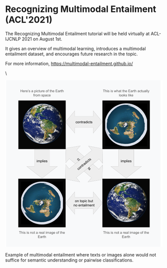 # Recognizing Multimodal Entailment (ACL'2021)

The Recognizing Multimodal Entailment tutorial will be held virtually at
ACL-IJCNLP 2021 on August 1st.

It gives an overview of multimodal learning, introduces a multimodal entailment
dataset, and encourages future research in the topic.

For more information, https://multimodal-entailment.github.io/

\

![Example of Multimodal Entailment](https://github.com/google-research-datasets/recognizing-multimodal-entailment/blob/main/multimodal_entailment.png?raw=true)

Example of multimodal entailment where texts or images alone would not suffice for semantic understanding or pairwise classifications.
